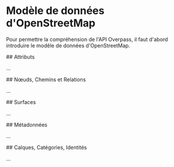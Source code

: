Modèle de données d'OpenStreetMap
=================================

Pour permettre la compréhension de l'API Overpass, 
il faut d'abord introduire le modêle de données d'OpenStreetMap.

<!--
In diesem Abschnitt führen wir die grundlegenden Datenstrukturen in OpenStreetMap ein.
OpenStreetMap enthält vor allem drei Arten von Daten:

* Geometrien, eigentlich Koordinaten und Verweise, verorten die Objekte im Raum.
* Sachdaten als kurze Textschnipsel geben den Objekten eine Bedeutung.
* Metadaten erlauben es, Herkunft und Entstehung der Daten nachzuvollziehen.

Sämtliche Abfragekriterien zielen auf Eigenschaften dieser Datenstrukturen ab.

Darüberhinaus gibt es verschiedene Datenformate, um diese Daten zu repräsentieren.
Diese werden im Abschnitt [Datenformate](../targets/formats.md) erläutert.

Besondere Erklärung benötigt auch das Zusammenspiel der Objekttypen im Hinblick auf nutzbare Geometrie.
Einen praxistauglichen Leitfaden gibt dafür der Abschnitt [Geometrien](../full_data/osm_types.md).
-->

<a name="tags"/>
## Attributs

...
<!--
Die Sachdaten in OpenStreetMap sind kurzen Textschnipseln abgelegt, sogenannte _Tags_.
_Tags_ bestehen immer aus einem Schlüssel und einem Wert.
Jedes Objekt kann zu jedem Schlüssel nur einen Wert besitzen.
Außer einer Höchstlänge von 255 Zeichen gibt es keine weitergehende Beschränkung.

Formal sind alle Tags gleichwertig.
Tatsächlich hat die Möglichkeit,
Tags völlig spontan und frei nach Zweckmäßigkeit vergeben zu können,
höchstwahrscheinlich maßgeblich zum Erfolg von OpenStreetMap beigetragen.

De facto sind fast nur Schlüssel mit lateinischen Kleinbuchstaben und vereinzelt den Sonderzeichen `:` und `\_` in Gebrauch.
Es sind zwei Grundtypen von Tags etabliert:

_Klassifizierende Tags_ haben einen von wenigen Schlüsseln,
zu jedem der wenigen Schlüssel existieren auch nur überschaubar viele Werte.
Davon abweichende Werte werden als Fehler angesehen.
So wird das komplette öffentliche Straßennetz für Kraftfahrzeuge mit dem Schlüssel [highway](https://taginfo.openstreetmap.org/keys/highway) und einem von weniger als 20 gängigen Werten identifziert.
Für Gebäude wird zumeist nur [building](https://taginfo.openstreetmap.org/keys/building) mit Wert _yes_ gesetzt.

Vereinzelt treten in solchen Tags auch semikolon-getrennte Werte auf.
Dies ist ein allgemein zumindest geduldeter Ansatz, mehrere Werte zum gleichen Key am selben Objekt einzutragen.

_Beschreibende Tags_ haben dagegen nur feste Keys,
während der Value Freitext in Groß- und Kleinschreibung ist und durchaus Sonderzeichen enthalten kann.
Der wichtigste Anwendungsfall sind Namen.
Dazu können Beschreibungen, Bezeichner oder auch Größenangaben kommen.

Die wichtigsten Quellen für etablierte Keys und Values sind

* das [OSM-Wiki](https://wiki.openstreetmap.org/wiki/Map_Features).
  Es hat längere Beschreibungstexte.
  Mitunter bilden die Texte eher den Wunsch des Dokumentierenden als den tatsächlichen Gebrauch ab.
* [Taginfo](https://taginfo.openstreetmap.org/).
  Zählt Tags nach tatsächlichem Vorkommen aus.
  Bietet Links auf für das jeweilige Tag relevante Ressourcen.

Das komplette Kapitel [Objekte finden](../criteria/index.md) ist der Suche anhand von Tags gewidmet.
-->

<a name="nwr"/>
## Nœuds, Chemins et Relations

...
<!--
OpenStreetMap hat drei Objekttypen, von denen jeder eine beliebige Anzahl Tags tragen kann.
Alle drei Objekttypen bestehen grundsätzlich aus einer Id;
dies ist stets eine natürliche Zahl.
Die Kombination aus Objekttyp und Id ist eindeutig,
jedoch nicht die Id alleine.

_Nodes_ haben neben Id und Tags auch stets eine Koordinate.
Sie können einen Point-of-Interest oder ein Objekt mit geringer Ausdehnung repräsentieren.
Da Nodes das einzige Element mit Koordinate sind,
werden die meisten auch nur als Koordinate in Ways genutzt und haben daher keine Tags.

_Ways_ bestehen neben Id und Tags noch aus einer Folge von Verweisen auf Nodes.
Auf diese Weise bekommen Ways sowohl eine Geometrie, indem man die Koordinaten der Ways nutzt.
Sie bekommen aber auch eine Topologie;
zwei Ways sind verbunden, wenn beide an je einer Stelle auf dasselbe Node verweisen.

Ways können auf dieselbe Node mehrfach verweisen.
Der Standardfall hierfür ist ein geschlossener Weg,
bei dem erste und letzte Node übereinstimmen.
Alle übrigen Fälle sind zwar technisch möglich,
aber fachlich unerwünscht.

_Relations_ bestehen neben Id und Tags noch aus einer Folge von Verweisen auf ihre _Members_.
Grundsätzlich ist jedes Member ein Paar aus einem Verweis auf ein Node, ein Way oder eine Relation und eine Rolle.
Die ursprüngliche Aufgabe von Relations ist die Speicherung von Abbiegeverboten gewesen,
mit dementsprechend nur wenigen Membern.
Mittlerweile werden sie aber auch für Staats- und Gemeindegrenzen, Multipolygone oder Routen verwendet.
Ihre Erscheinungsformen sind daher sehr vielfältig,
und vor allem Grenz- und Routenrelationen können auch Ausmaße von hunderten und tausenden Kilometern erreichen.

Eine Geometrie für Relations entsteht erst durch die Interpretation des Datennutzers.
Allgemein anerkannt sind Interpretationen, die Multipolygone und Routen korrekt deuten:
Wie schon bei Ways werden solche Relations als Flächen verstanden, deren Member geschlossene Ringe formen.
Interpretationen beginnen bei der Frage, inwiefern für diese Deutung das Tag _area_=_yes_ notwendig ist.
Bei anderen Relations, z.B. Routen und Abbiegeverboten, ist die Geometrie die Summe der Geometrien ihrer Member vom Typ Node und Way.

Relations auf Relations sind technisch möglich,
haben aber keine praktische Relevanz.
Hier steigt das Risiko weiter, dass man sich große Datenmengen bereits dann einhandelt,
wenn man nur die Referenzen einer einzelnen Relation auflöst.
Es gibt so viele je nach Kontext sinnvolle Ansätze, die Referenzen von Relations gezielt teilweise aufzulösen,
dass dem [ein eigener Absatz](../full_data/osm_types.md#rels_on_rels) gewidmet ist.
-->

<a name="areas"/>
## Surfaces

...
<!--
Flächen haben im OpenStreetMap keine eigenständige Datenstruktur.
Sie werden stattdessen durch geschlossene _ways_ oder _relations_ abgebildet.
Die Tags sind zur Unterscheidung zwischen Fläche und aus anderen Gründen geschlossenem Weg relevant,
im einfachsten Fall durch das Tag _area_=_yes_.

Geschlossene Ways werden verwendet,
wenn die Fläche zusammenhängend ist und keine Löcher hat.
Ein Way ist geschlossen, wenn sein erster und letzter Eintrag auf das gleiche Node verweisen.

Relations werden verwendet,
wenn ein einzelner Way nicht mehr ausreicht.
Neben Löchern oder getrennten Flächenteilen passiert dies noch,
wenn der Rand aus mehreren Ways gebildet werden soll.
Das ist eigentlich nur bei Grenzen großer Gebiete (Städte, Bundesländer, Staaten) üblich.

Wie bei Ways wird die Fläche durch den Umriss beschrieben.
Die in der Relation referenzierten Ways müssen dazu aneinanderpassen und geschlossene Ringe bilden.
Mehr Informationen zu den [Konventionen](https://github.com/osmlab/fixing-polygons-in-osm/blob/master/doc/background.md).
-->

<a name="metas"/>
## Métadonnées

...
<!--
OpenStreetMap ist ein vollständiges Versionskontrollsystem.
Daher werden sowohl alte Objektzustände gespeichert
als auch die nötigen Daten, um Änderungen Benutzern zuzuweisen.

Im einzelnen gibt es pro Objekt und Zustand eine _Versionsnummer_ und einen _Zeitstempel_.
Alte Zustände mit alten Versionsnummern werden dabei gesichert.
Daher gibt es in der Overpass API [spezielle Methoden](../analysis/museum.md), um auf alte Datenstände zuzugreifen.
Ohne besondere Konfiguration wird immer auf den aktuellen Daten gearbeitet.

Änderungen werden zudem zu _Changesets_ zusammengefasst.
Diese sind dem hochladenden Benutzer zugeordnet.
Die Zusammenfassung nimmt die Editier-Software automatisch vor,
und in der Regel entsteht ein Changeset pro Hochladevorgang.

_Changesets_ haben wiederum Tags und es kann Diskussionen zu Changesets geben.
Diese Texte werden jedoch nicht in der Overpass API verarbeitet.

Auf diese Weise sind dann auch Objekte in ihrer Gesamtheit jeweils einem Benutzer zugeordnet.
Es handelt sich um den letzten Bearbeiter.
Objekte mit höherer Versionsnummer als 1 haben daher in der Regel Eigenschaften aus früheren Versionen behalten,
die nicht dem aktuellen Bearbeiter zuzurechnen sind.
-->

<a name="declined"/>
## Calques, Catégories, Identités

...
<!--
Thematische Layer gibt es dagegen in OpenStreetMap nicht,
und dies auch aus gutem Grund.
Für die einen gehören Supermärkte zusammen mit Postämtern, Banken und Geldautomaten zu den Orten,
an denen man Bargeld bekommt.
Für die nächsten bilden Supermärkte dagegen mit Bäckereien und Fleischern eine Gruppe,
weil man dort Lebensmittel einkaufen kann.

Daher spielt die Klassifikation nur eine untergeordnete Rolle in OpenStreetMap.
Es werden stattdessen lieber objektive Eigenschaften gemappt.
Streitigkeiten über Klassifikation sind so weitgehend vermieden worden,
und die meisten Mapper können ihre Weltsicht ohne große Verrenkungen abbilden.

Eine ebenfalls häufig erwartete Struktur sind Kategorien,
egal ob sehr generell wie weltweit alle Filialen einer Fast-Food-Kette
oder speziell wie alle Briefkästen in Hessen.

OpenStreetMap ist eine räumliche Datenbank.
Listen aller Objekte mit einer speziellen Eingeschaft in einem beschränkten Gebiet lassen sich gezielt filtern.
Die Overpass API ist übrigens eines der dafür geeingeneten Tools,
und [Objekte Filtern](../criteria/index.md) das zuständige Kapitel.

Listen weltweit aller Objekte mit einer Eigenschaft haben dagegen allenfalls eine schwache räumliche Relevanz.
Zwar hat jede Filiale einen Standort,
aber die Fast-Food-Kette an sich erhält ihre räumliche Information ausschließlich vermittels der Filialen.

Zuletzt muss auch das Konzept der Identität eine Objektes hinter seinen Raumbezug zurücktreten.
Wie schon in Bezug auf den Layer haben verschiedene Mapper verschiedene Sichtweisen dazu,
was zu einer so komplexen Anlage wie einem großen Bahnhof dazugehört.
Nur Gleise und Bahnsteige? Das Empfangsgebäude, oder nur, wenn es für Reisende geöffnet ist oder der Bahngesellschaft gehört? Der Bahnhofsvorplatz, die nach dem Bahnhof benannte Umsteigehaltestelle?
Die Weichen im Vorfeld des Bahnhofs?

Wenn eine Bezugnahme auf die Darstellung eines Objekt der materiellen Welt genommen wird,
geht dies am Besten mit einer Koordinate.
Ortsfeste Anlagen ziehen per Definition nicht um,
und die Lagegenauigkeit in OpenStreetMap ist so gut,
dass eine Koordinate des Zielobjekts die beste Identifikation ist.
-->

